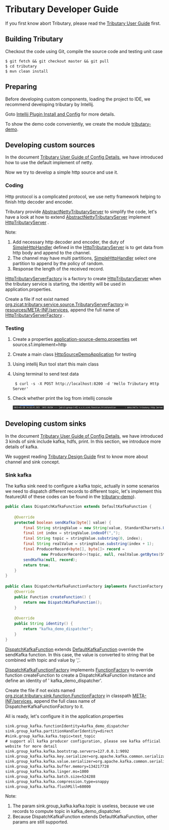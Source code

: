 # Tributary Developer Guide

If you first know abort Tributary, please read the [Tributary User Guide](user_guide.md) first.

## Building Tributary

Checkout the code using Git, compile the source code and testing unit case

```shell script
$ git fetch && git checkout master && git pull
$ cd tributary
$ mvn clean install
```

## Preparing

Before developing custom components, loading the project to IDE, we recommend developing tributary by Intellij.

Goto [Intellij Plugin Install and Config](intellij_plugin.md) for more details.

To show the demo code conveniently, we create the module [tributary-demo](../tributary-demo).

## Developing custom sources

In the document [Tributary User Guide of Config Details](user_guide_config_detail.md), we have introduced how to use the
default implement of netty.

Now we try to develop a simple http source and use it.

### Coding

Http protocol is a complicated protocol, we use netty framework helping to finish http decoder and encoder.

Tributary provide
[AbstractNettyTributaryServer](../tributary-service/src/main/java/org/zicat/tributary/service/source/netty/AbstractNettyTributaryServer.java)
to simplify the code, let's have a look at how to extend
[AbstractNettyTributaryServer](../tributary-service/src/main/java/org/zicat/tributary/service/source/netty/AbstractNettyTributaryServer.java)
implement [HttpTributaryServer](../tributary-demo/src/main/java/org/zicat/tributary/demo/source/HttpTributaryServer.java)
.

Note:

1. Add necessary http decoder and encoder, the duty
   of [SimpleHttpHandler](../tributary-demo/src/main/java/org/zicat/tributary/demo/source/SimpleHttpHandler.java)
   defined in the
   [HttpTributaryServer](../tributary-demo/src/main/java/org/zicat/tributary/demo/source/HttpTributaryServer.java)
   is to get data from http body and append to the channel.
2. The channel may have multi
   partitions, [SimpleHttpHandler](../tributary-demo/src/main/java/org/zicat/tributary/demo/source/SimpleHttpHandler.java)
   select one partition to append by the policy of random.
3. Response the length of the received record.

[HttpTributaryServerFactory](../tributary-demo/src/main/java/org/zicat/tributary/demo/source/HttpTributaryServerFactory.java)
is a factory to create
[HttpTributaryServer](../tributary-demo/src/main/java/org/zicat/tributary/demo/source/HttpTributaryServer.java)
when the tributary service is starting, the identity will be used in application.properties.

Create a file if not exist
named [org.zicat.tributary.service.source.TributaryServerFactory](../tributary-demo/src/main/resources/META-INF/services/org.zicat.tributary.service.source.TributaryServerFactory)
in [resources/META-INF/services](../tributary-demo/src/main/resources/META-INF/services), append the full name
of [HttpTributaryServerFactory](../tributary-demo/src/main/java/org/zicat/tributary/demo/source/HttpTributaryServerFactory.java)
.

### Testing

1. Create a
   properties [application-source-demo.properties](../tributary-demo/src/main/resources/application-source-demo.properties)
   set source.s1.implement=http

2. Create a main
   class [HttpSourceDemoApplication](../tributary-demo/src/main/java/org/zicat/tributary/demo/HttpSourceDemoApplication.java)
   for testing

3. Using intellij Run tool start this main class

4. Using terminal to send test data

    ```shell script
     $ curl -s -X POST http://localhost:8200 -d 'Hello Tributary Http Server'
    ```

5. Check whether print the log from intellij console

   ![image](picture/source_http_demo_receive_data.png)

## Developing custom sinks

In the document [Tributary User Guide of Config Details](user_guide_config_detail.md), we have introduced 3 kinds of
sink include kafka, hdfs, print. In this section, we introduce more details of kafka.

We suggest reading [Tributary Design Guide](tributary_design_guide.md) first to know more about channel and sink
concept.

### Sink kafka

The kafka sink need to configure a kafka topic, actually in some scenarios we need to dispatch different records to
different topic, let's implement this feature(All of these codes can be found in
the [tributary-demo](../tributary-demo)).

```java
public class DispatchKafkaFunction extends DefaultKafkaFunction {

    @Override
    protected boolean sendKafka(byte[] value) {
        final String stringValue = new String(value, StandardCharsets.UTF_8);
        final int index = stringValue.indexOf(",");
        final String topic = stringValue.substring(0, index);
        final String realValue = stringValue.substring(index + 1);
        final ProducerRecord<byte[], byte[]> record =
                new ProducerRecord<>(topic, null, realValue.getBytes(StandardCharsets.UTF_8));
        sendKafka(null, record);
        return true;
    }
}

public class DispatcherKafkaFunctionFactory implements FunctionFactory {
    @Override
    public Function createFunction() {
        return new DispatchKafkaFunction();
    }

    @Override
    public String identity() {
        return "kafka_demo_dispatcher";
    }
}
```

[DispatchKafkaFunction](../tributary-demo/src/main/java/org/zicat/tributary/demo/sink/DispatchKafkaFunction.java)
extends
[DefaultKafkaFunction](../tributary-service/src/main/java/org/zicat/tributary/service/sink/DefaultKafkaFunction.java)
override the sendKafka function. In this case, the value is converted to string that be combined with topic and value
by ','.

[DispatchKafkaFunctionFactory](
../tributary-demo/src/main/java/org/zicat/tributary/demo/sink/DispatchKafkaFunctionFactory.java) implements
[FunctionFactory](../tributary-sink/tributary-sink-base/src/main/java/org/zicat/tributary/sink/function/FunctionFactory.java)
to override function createFunction to create a DispatchKafkaFunction instance and define an identity of '
kafka_demo_dispatcher'.

Create the file if not exists named
[org.zicat.tributary.sink.function.FunctionFactory](../tributary-demo/src/main/resources/META-INF/services/org.zicat.tributary.sink.function.FunctionFactory)
in classpath [META-INF/services](../tributary-demo/src/main/resources/META-INF/services), append the full class name of
DispatcherKafkaFunctionFactory to it.

All is ready, let's configure it in the application.properties

```properties
sink.group_kafka.functionIdentity=kafka_demo_dispatcher
sink.group_kafka.partitionHandlerIdentity=direct
#sink.group_kafka.kafka.topic=test_topic
# support all kafka producer configuration, please see kafka official website for more detail
sink.group_kafka.kafka.bootstrap.servers=127.0.0.1:9092
sink.group_kafka.kafka.key.serializer=org.apache.kafka.common.serialization.ByteArraySerializer
sink.group_kafka.kafka.value.serializer=org.apache.kafka.common.serialization.ByteArraySerializer
sink.group_kafka.kafka.buffer.memory=134217728
sink.group_kafka.kafka.linger.ms=1000
sink.group_kafka.kafka.batch.size=524288
sink.group_kafka.kafka.compression.type=snappy
sink.group_kafka.kafka.flushMill=60000
```

Note:

1. The param sink.group_kafka.kafka.topic is useless, because we use records to compute topic in kafka_demo_dispatcher.
2. Because DispatchKafkaFunction extends DefaultKafkaFunction, other params are still supported.

